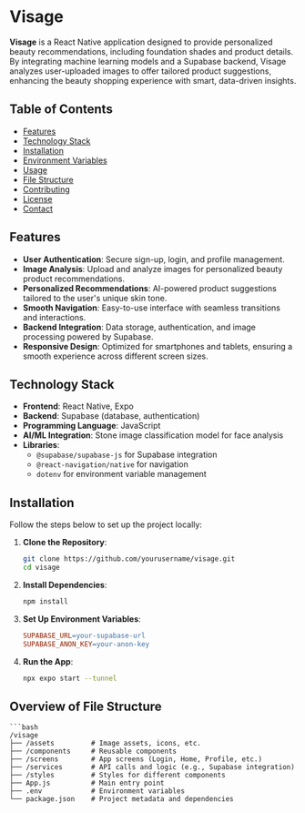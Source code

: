 # Visage

**Visage** is a React Native application designed to provide personalized beauty recommendations, including foundation shades and product details. By integrating machine learning models and a Supabase backend, Visage analyzes user-uploaded images to offer tailored product suggestions, enhancing the beauty shopping experience with smart, data-driven insights.

## Table of Contents

- [Features](#features)
- [Technology Stack](#technology-stack)
- [Installation](#installation)
- [Environment Variables](#environment-variables)
- [Usage](#usage)
- [File Structure](#file-structure)
- [Contributing](#contributing)
- [License](#license)
- [Contact](#contact)

## Features

- **User Authentication**: Secure sign-up, login, and profile management.
- **Image Analysis**: Upload and analyze images for personalized beauty product recommendations.
- **Personalized Recommendations**: AI-powered product suggestions tailored to the user's unique skin tone.
- **Smooth Navigation**: Easy-to-use interface with seamless transitions and interactions.
- **Backend Integration**: Data storage, authentication, and image processing powered by Supabase.
- **Responsive Design**: Optimized for smartphones and tablets, ensuring a smooth experience across different screen sizes.

## Technology Stack

- **Frontend**: React Native, Expo
- **Backend**: Supabase (database, authentication)
- **Programming Language**: JavaScript
- **AI/ML Integration**: Stone image classification model for face analysis
- **Libraries**:
  - `@supabase/supabase-js` for Supabase integration
  - `@react-navigation/native` for navigation
  - `dotenv` for environment variable management

## Installation

Follow the steps below to set up the project locally:

1. **Clone the Repository**:
   ```bash
   git clone https://github.com/yourusername/visage.git
   cd visage
   ```
2. **Install Dependencies**:
   ```bash
   npm install
   ```
3. **Set Up Environment Variables**:
   ```makefile
   SUPABASE_URL=your-supabase-url
   SUPABASE_ANON_KEY=your-anon-key
   ```
4. **Run the App**:
   ```bash
   npx expo start --tunnel
   ```

## Overview of File Structure

    ```bash
    /visage
    ├── /assets         # Image assets, icons, etc.
    ├── /components     # Reusable components
    ├── /screens        # App screens (Login, Home, Profile, etc.)
    ├── /services       # API calls and logic (e.g., Supabase integration)
    ├── /styles         # Styles for different components
    ├── App.js          # Main entry point
    ├── .env            # Environment variables
    └── package.json    # Project metadata and dependencies
